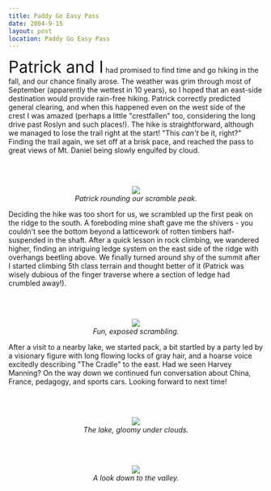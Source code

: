 ```yaml
---
title: Paddy Go Easy Pass
date: 2004-9-15
layout: post
location: Paddy Go Easy Pass
---
```


<p>
<font size=+3>Patrick and I</font> had promised to find time and go hiking in the fall, and our
chance finally arose. The weather was grim through most of September
(apparently the wettest in 10 years), so I hoped that an east-side destination
would provide rain-free hiking. Patrick correctly predicted general clearing, 
and when this happened even on the west side of the crest I was amazed 
(perhaps a little "crestfallen" too, considering the long drive past Roslyn 
and such places!). The hike is straightforward, although we managed to lose
the trail right at the start! "This <i>can't</i> be it, right?" Finding the
trail again, we set off at a brisk pace, and reached the pass to great
views of Mt. Daniel being slowly engulfed by cloud. 
</p>
<p>
<br><br><center>
<img src="images/articles/trips/2004/atpeakscramble.jpg"><br>
<i>Patrick rounding our scramble peak.</i><br></center>

</p>
<p>
Deciding the hike was too
short for us, we scrambled up the first peak on the ridge to the south.
A foreboding mine shaft gave me the shivers - you couldn't see the bottom
beyond a latticework of rotten timbers half-suspended in the shaft. After
a quick lesson in rock climbing, we wandered higher, finding an intriguing
ledge system on the east side of the ridge with overhangs beetling above.
We finally turned around shy of the summit after I started climbing 5th
class terrain and thought better of it (Patrick was wisely dubious of the
finger traverse where a section of ledge had crumbled away!).
</p>
<p>
<br><br><center>
<img src="images/articles/trips/2004/patrickcliff.jpg"><br>
<i>Fun, exposed scrambling.</i><br></center>

</p>
<p>
After a visit to a nearby lake, we started pack, a bit startled by a party
led by a visionary figure with long flowing locks of gray hair, and a hoarse
voice excitedly describing "The Cradle" to the east. Had we seen Harvey
Manning? On the way down we continued fun conversation about China, France,
pedagogy, and sports cars. Looking forward to next time!
</p>
<p>
<br><br><center>
<img src="images/articles/trips/2004/pgelake.jpg"><br>
<i>The lake, gloomy under clouds.</i><br></center>

<br><br><center>
<img src="images/articles/trips/2004/thevalleyb.jpg"><br>
<i>A look down to the valley.</i><br></center>



